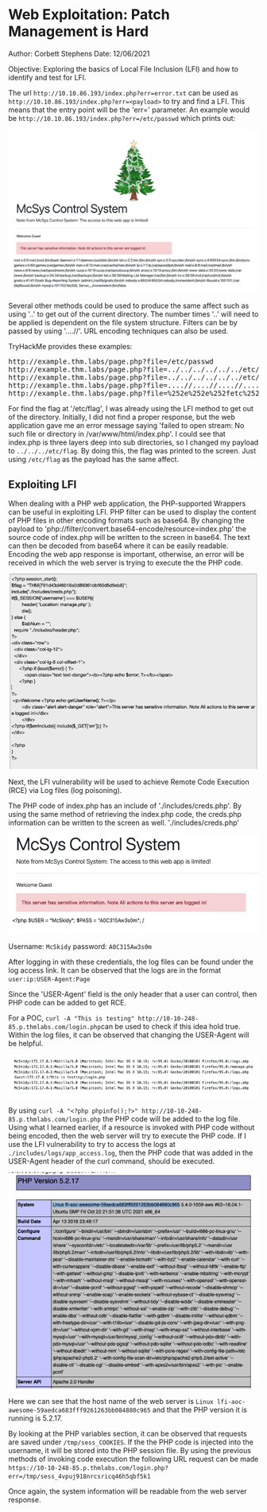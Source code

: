 # Web Exploitation: Patch Management is Hard

Author: Corbett Stephens
Date: 12/06/2021

Objective:
Exploring the basics of Local File Inclusion (LFI) and how to identify and test for LFI.

The url `http://10.10.86.193/index.php?err=error.txt` can be used as `http://10.10.86.193/index.php?err=<payload>` to try and find a LFI. This means that the entry point will be the 'err=' parameter. An example would be `http://10.10.86.193/index.php?err=/etc/passwd` which prints out:

![](./pictures/passwd.png)

Several other methods could be used to produce the same affect such as using '..' to get out of the current directory. The number times '..' will need to be applied is dependent on the file system structure. Filters can be by passed by using '....//'. URL encoding techniques can also be used.

TryHackMe provides these examples:
<pre>
http://example.thm.labs/page.php?file=/etc/passwd 
http://example.thm.labs/page.php?file=../../../../../../etc/passwd 
http://example.thm.labs/page.php?file=../../../../../../etc/passwd%00 
http://example.thm.labs/page.php?file=....//....//....//....//etc/passwd 
http://example.thm.labs/page.php?file=%252e%252e%252fetc%252fpasswd
</pre>

For find the flag at '/etc/flag', I was already using the LFI method to get out of the directory. Initially, I did not find a proper response, but the web application gave me an error message saying 'failed to open stream: No such file or directory in
/var/www/html/index.php'. I could see that index.php is three layers deep into sub directories, so I changed my payload to `../../../etc/flag`. By doing this, the flag was printed to the screen. Just using 
`/etc/flag` as the payload has the same affect.

## Exploiting LFI

When dealing with a PHP web application, the PHP-supported Wrappers can be useful in exploiting LFI. PHP filter can be used to display the content of PHP files in other encoding formats such as base64. By changing the payload to 'php://filter/convert.base64-encode/resource=index.php' the source code of index.php will be written to the screen in base64. The text can then be decoded from base64 where it can be easily readable. Encoding the web app response is important, otherwise, an error will be received in which the web server is trying to execute the the PHP code. 

![](./pictures/decoded.png)

Next, the LFI vulnerability will be used to achieve Remote Code Execution (RCE) via Log files (log poisoning). 

The PHP code of index.php has an include of './includes/creds.php'. By using the same method of retrieving the index.php code, the creds.php information can be written to the screen as well. './includes/creds.php'

![](./pictures/creds.png)


Username: `McSkidy`
password: `A0C315Aw3s0m`

After logging in with these credentials, the log files can be found under the log access link. It can be observed that the logs are in the format `user:ip:USER-Agent:Page`

Since the 'USER-Agent' field is the only header that a user can control, then PHP code can be added to get RCE. 

For a POC, `curl -A "This is testing" http://10-10-248-85.p.thmlabs.com/login.php`can be used to check if this idea hold true. Within the log files, it can be observed that changing the USER-Agent will be helpful.

![](./pictures/poc.png)

By using `curl -A "<?php phpinfo();?>" http://10-10-248-85.p.thmlabs.com/login.php` the PHP code will be added to the log file. Using what I learned earlier, if a resource is invoked with PHP code without being encoded, then the web server will try to execute the PHP code. If I use the LFI vulnerability to try to access the logs at `./includes/logs/app_access.log`, then the PHP code that was added in the USER-Agent header of the curl command, should be executed. 

![](./pictures/info.png)

Here we can see that the host name of the web server is `Linux lfi-aoc-awesome-59aedca683fff9261263bb084880c965` and that the PHP version it is running is 5.2.17.

By looking at the PHP variables section, it can be observed that requests are saved under `/tmp/sess_COOKIES`. If the the PHP code is injected into the username, it will be stored into the PHP session file. By using the previous methods of invoking code execution the following URL request can be made
`https://10-10-248-85.p.thmlabs.com/login.php?err=/tmp/sess_4vpuj918nrcsricq46h5qbf5k1`

Once again, the system information will be readable from the web server response.







